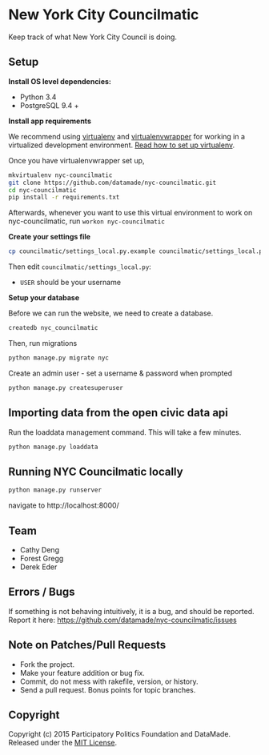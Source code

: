 # New York City Councilmatic

Keep track of what New York City Council is doing.

## Setup

**Install OS level dependencies:** 

* Python 3.4
* PostgreSQL 9.4 +

**Install app requirements**

We recommend using [virtualenv](http://virtualenv.readthedocs.org/en/latest/virtualenv.html) and [virtualenvwrapper](http://virtualenvwrapper.readthedocs.org/en/latest/install.html) for working in a virtualized development environment. [Read how to set up virtualenv](http://docs.python-guide.org/en/latest/dev/virtualenvs/).

Once you have virtualenvwrapper set up,

```bash
mkvirtualenv nyc-councilmatic
git clone https://github.com/datamade/nyc-councilmatic.git
cd nyc-councilmatic
pip install -r requirements.txt
```

Afterwards, whenever you want to use this virtual environment to work on nyc-councilmatic, run `workon nyc-councilmatic`

**Create your settings file**

```bash
cp councilmatic/settings_local.py.example councilmatic/settings_local.py
```

Then edit `councilmatic/settings_local.py`:
- `USER` should be your username

**Setup your database**

Before we can run the website, we need to create a database.

```bash
createdb nyc_councilmatic
```

Then, run migrations

```bash
python manage.py migrate nyc
```

Create an admin user - set a username & password when prompted

```bash
python manage.py createsuperuser
```

## Importing data from the open civic data api

Run the loaddata management command. This will take a few minutes.

```bash
python manage.py loaddata
```

## Running NYC Councilmatic locally

``` bash
python manage.py runserver
```

navigate to http://localhost:8000/

## Team

* Cathy Deng
* Forest Gregg
* Derek Eder

## Errors / Bugs

If something is not behaving intuitively, it is a bug, and should be reported.
Report it here: https://github.com/datamade/nyc-councilmatic/issues

## Note on Patches/Pull Requests
 
* Fork the project.
* Make your feature addition or bug fix.
* Commit, do not mess with rakefile, version, or history.
* Send a pull request. Bonus points for topic branches.

## Copyright

Copyright (c) 2015 Participatory Politics Foundation and DataMade. Released under the [MIT License](https://github.com/datamade/nyc-councilmatic/blob/master/LICENSE).
